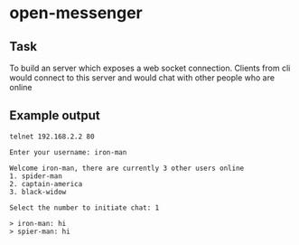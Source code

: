 # open-messenger

## Task
To build an server which exposes a web socket connection. Clients from cli would connect to this server and would chat with other people who are online

## Example output
```
telnet 192.168.2.2 80

Enter your username: iron-man

Welcome iron-man, there are currently 3 other users online
1. spider-man
2. captain-america
3. black-widow

Select the number to initiate chat: 1

> iron-man: hi
> spier-man: hi
```

